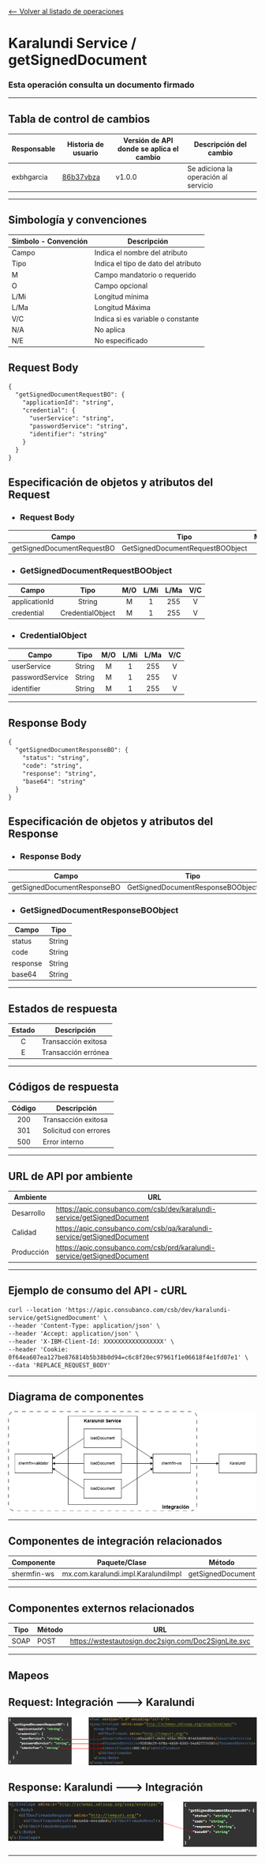 [<-- Volver al listado de operaciones](./../../index.md)

# Karalundi Service / getSignedDocument

###  Esta operación consulta un documento firmado
---

## Tabla de control de cambios
|Responsable|Historia de usuario|Versión de API donde se aplica el cambio|Descripción del cambio|
|-|-|-|-|
|exbhgarcia|[86b37vbza](https://app.clickup.com/t/86b37vbza)|v1.0.0|Se adiciona la operación al servicio|

---

## Simbología y convenciones
|Símbolo - Convención|Descripción|
|-|-|
|Campo|Indica el nombre del atributo|
|Tipo|Indica el tipo de dato del atributo|
|M|Campo mandatorio o requerido|
|O|Campo opcional|
|L/Mi|Longitud mínima|
|L/Ma|Longitud Máxima|
|V/C|Indica si es variable o constante|
|N/A|No aplica|
|N/E|No especificado|


## Request Body
```
{
  "getSignedDocumentRequestBO": {
    "applicationId": "string",
    "credential": {
      "userService": "string",
      "passwordService": "string",
      "identifier": "string"
    }
  }
}
```
## Especificación de objetos y atributos del Request
* ### Request Body
| Campo | Tipo | M/O | L/Mi | L/Ma | V/C |
|-|:-:|:-:|:-:|:-:|:-:|
|getSignedDocumentRequestBO|GetSignedDocumentRequestBOObject|M|1|255|V|

* ### GetSignedDocumentRequestBOObject
| Campo | Tipo | M/O | L/Mi | L/Ma | V/C |
|-|:-:|:-:|:-:|:-:|:-:|
|applicationId|String|M|1|255|V|
|credential|CredentialObject|M|1|255|V|

* ### CredentialObject
| Campo | Tipo | M/O | L/Mi | L/Ma | V/C |
|-|:-:|:-:|:-:|:-:|:-:|
|userService|String|M|1|255|V|
|passwordService|String|M|1|255|V|
|identifier|String|M|1|255|V|


---

## Response Body
```
{
  "getSignedDocumentResponseBO": {
    "status": "string",
    "code": "string",
    "response": "string",
    "base64": "string"
  }
}
```
## Especificación de objetos y atributos del Response
* ### Response Body
| Campo | Tipo |
|-|:-:|
|getSignedDocumentResponseBO|GetSignedDocumentResponseBOObject|

* ### GetSignedDocumentResponseBOObject
| Campo | Tipo |
|-|:-:|
|status|String|
|code|String|
|response|String|
|base64|String|

---

## Estados de respuesta
|Estado|Descripción|
|:-:|-|
|C|Transacción exitosa|
|E|Transacción errónea|

---
## Códigos de respuesta
|Código|Descripción|
|:-:|-|
|200|Transacción exitosa|
|301|Solicitud con errores|
|500|Error interno|

---


## URL de API por ambiente
|Ambiente|URL|
|-|-|
|Desarrollo|https://apic.consubanco.com/csb/dev/karalundi-service/getSignedDocument|    
|Calidad|https://apic.consubanco.com/csb/qa/karalundi-service/getSignedDocument|
|Producción|https://apic.consubanco.com/csb/prd/karalundi-service/getSignedDocument|

---


## Ejemplo de consumo del API - cURL
```
curl --location 'https://apic.consubanco.com/csb/dev/karalundi-service/getSignedDocument' \
--header 'Content-Type: application/json' \
--header 'Accept: application/json' \
--header 'X-IBM-Client-Id: XXXXXXXXXXXXXXXXX' \
--header 'Cookie: 0f64ea607ea127be876814b5b38b0d94=c6c8f20ec97961f1e06618f4e1fd07e1' \
--data 'REPLACE_REQUEST_BODY'
```
---


<!-- DOCUMENTACION TECNICA -->
## Diagrama de componentes
![Diagrama de componentes](./img/components.png)

---

## Componentes de integración relacionados
|Componente|Paquete/Clase|Método|
|-|-|-|
|shermfin-ws|mx.com.karalundi.impl.KaralundiImpl|getSignedDocument|

---

## Componentes externos relacionados
|Tipo|Método|URL|
|-|-|-|
|SOAP|POST|https://wstestautosign.doc2sign.com/Doc2SignLite.svc|

---

## Mapeos
## Request: Integración ---> Karalundi
![Mapeo de request](./img/map-request.png)
## Response: Karalundi ---> Integración
![Mapeo de response](./img/map-response.png)

---


